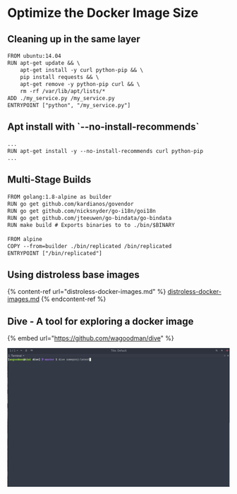 # Optimize the Docker Image Size

## Cleaning up in the same layer

```
FROM ubuntu:14.04
RUN apt-get update && \
    apt-get install -y curl python-pip && \
    pip install requests && \
    apt-get remove -y python-pip curl && \
    rm -rf /var/lib/apt/lists/*
ADD ./my_service.py /my_service.py
ENTRYPOINT ["python", "/my_service.py"]
```

## Apt install with \`--no-install-recommends\` 

```
...
RUN apt-get install -y --no-install-recommends curl python-pip
...
```

## Multi-Stage Builds

```
FROM golang:1.8-alpine as builder
RUN go get github.com/kardianos/govendor
RUN go get github.com/nicksnyder/go-i18n/goi18n
RUN go get github.com/jteeuwen/go-bindata/go-bindata
RUN make build # Exports binaries to to ./bin/$BINARY

FROM alpine
COPY --from=builder ./bin/replicated /bin/replicated
ENTRYPOINT ["/bin/replicated"]
```

## Using distroless base images

{% content-ref url="distroless-docker-images.md" %}
[distroless-docker-images.md](distroless-docker-images.md)
{% endcontent-ref %}

## Dive - **A tool for exploring a docker image**

{% embed url="https://github.com/wagoodman/dive" %}

![](../../.gitbook/assets/demo.gif)
